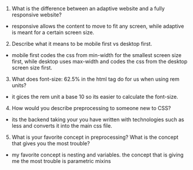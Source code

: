 1. What is the difference between an adaptive website and a fully responsive website?
 - responsive allows the content to move to fit any screen, while adaptive is meant for a certain screen size.

2. Describe what it means to be mobile first vs desktop first.
 - mobile first codes the css from min-width for the smallest screen size first, while desktop uses max-width and codes the css from the desktop screen size first.

3. What does font-size: 62.5% in the html tag do for us when using rem units?
 - it gices the rem unit a base 10 so its easier to calculate the font-size.

4. How would you describe preprocessing to someone new to CSS?
  - its the backend taking your you have written with technologies such as less and converts it into the main css file.

5. What is your favorite concept in preprocessing? What is the concept that gives you the most trouble?
  - my favorite concept is nesting and variables. the concept that is giving me the most trouble is parametric mixins